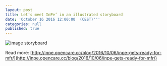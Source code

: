 ```yaml
---
layout: post
title: Let’s meet InPe’ in an illustrated storyboard
date: 'October 16 2016 12:00:00  (CEST)'''
categories: null
published: true
---
```


![image storyboard](https://raw.githubusercontent.com/opencarecc/inpe/gh-pages/assets/inpestoryboard.jpg)

Read more:
[http://inpe.opencare.cc/blog/2016/10/06/inpe-gets-ready-for-mfr/](http://inpe.opencare.cc/blog/2016/10/06/inpe-gets-ready-for-mfr/)
